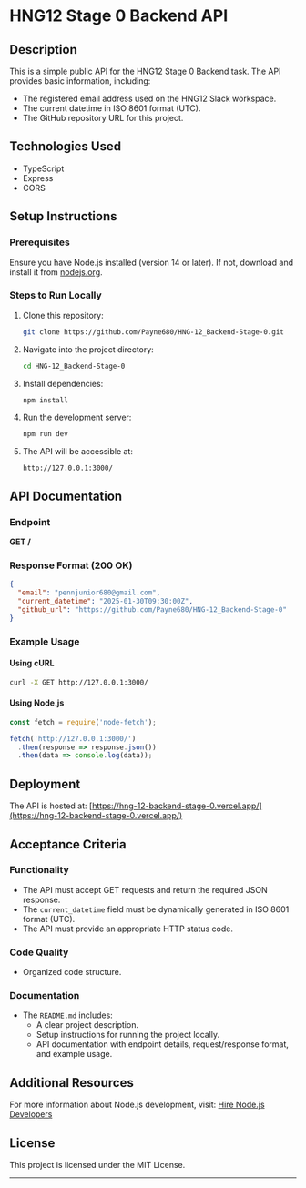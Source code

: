 # HNG12 Stage 0 Backend API

## Description
This is a simple public API for the HNG12 Stage 0 Backend task. The API provides basic information, including:
- The registered email address used on the HNG12 Slack workspace.
- The current datetime in ISO 8601 format (UTC).
- The GitHub repository URL for this project.

## Technologies Used
- TypeScript
- Express
- CORS

## Setup Instructions
### Prerequisites
Ensure you have Node.js installed (version 14 or later). If not, download and install it from [nodejs.org](https://nodejs.org/).

### Steps to Run Locally
1. Clone this repository:
   ```bash
   git clone https://github.com/Payne680/HNG-12_Backend-Stage-0.git
   ```
2. Navigate into the project directory:
   ```bash
   cd HNG-12_Backend-Stage-0
   ```
3. Install dependencies:
   ```bash
   npm install
   ```
4. Run the development server:
   ```bash
   npm run dev
   ```
5. The API will be accessible at:
   ```
   http://127.0.0.1:3000/
   ```

## API Documentation
### Endpoint
**GET /**

### Response Format (200 OK)
```json
{
  "email": "pennjunior680@gmail.com",
  "current_datetime": "2025-01-30T09:30:00Z",
  "github_url": "https://github.com/Payne680/HNG-12_Backend-Stage-0"
}
```

### Example Usage
#### Using cURL
```bash
curl -X GET http://127.0.0.1:3000/
```

#### Using Node.js
```javascript
const fetch = require('node-fetch');

fetch('http://127.0.0.1:3000/')
  .then(response => response.json())
  .then(data => console.log(data));
```

## Deployment
The API is hosted at: [https://hng-12-backend-stage-0.vercel.app/](https://hng-12-backend-stage-0.vercel.app/)

## Acceptance Criteria
### Functionality
- The API must accept GET requests and return the required JSON response.
- The `current_datetime` field must be dynamically generated in ISO 8601 format (UTC).
- The API must provide an appropriate HTTP status code.

### Code Quality
- Organized code structure.

### Documentation
- The `README.md` includes:
  - A clear project description.
  - Setup instructions for running the project locally.
  - API documentation with endpoint details, request/response format, and example usage.

## Additional Resources
For more information about Node.js development, visit:
[Hire Node.js Developers](https://hng.tech/hire/nodejs-developers)

## License
This project is licensed under the MIT License.

---
